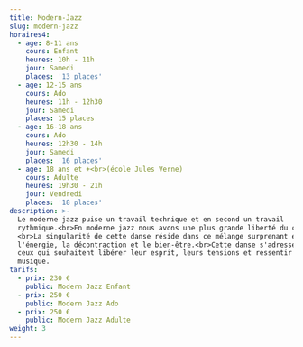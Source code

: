 ```yaml
---
title: Modern-Jazz
slug: modern-jazz
horaires4:
  - age: 8-11 ans
    cours: Enfant
    heures: 10h - 11h
    jour: Samedi
    places: '13 places'
  - age: 12-15 ans
    cours: Ado
    heures: 11h - 12h30
    jour: Samedi
    places: 15 places
  - age: 16-18 ans
    cours: Ado
    heures: 12h30 - 14h
    jour: Samedi
    places: '16 places'
  - age: 18 ans et +<br>(école Jules Verne)
    cours: Adulte
    heures: 19h30 - 21h
    jour: Vendredi
    places: '18 places'
description: >-
  Le moderne jazz puise un travail technique et en second un travail
  rythmique.<br>En moderne jazz nous avons une plus grande liberté du corps.
  <br>La singularité de cette danse réside dans ce mélange surprenant entre
  l'énergie, la décontraction et le bien-être.<br>Cette danse s'adresse a tout
  ceux qui souhaitent libérer leur esprit, leurs tensions et ressentir la
  musique.
tarifs:
  - prix: 230 €
    public: Modern Jazz Enfant
  - prix: 250 €
    public: Modern Jazz Ado
  - prix: 250 €
    public: Modern Jazz Adulte
weight: 3
---
```

